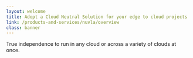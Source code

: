 ```yaml
---
layout: welcome
title: Adopt a Cloud Neutral Solution for your edge to cloud projects
link: /products-and-services/nuvla/overview
class: banner
---
```


True independence to run in any cloud or across a variety of clouds at once.
